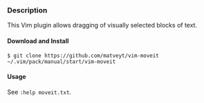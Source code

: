 ### Description

This Vim plugin allows dragging of visually selected blocks of text.

#### Download and Install

```
$ git clone https://github.com/matveyt/vim-moveit ~/.vim/pack/manual/start/vim-moveit
```

#### Usage

See `:help moveit.txt`.
